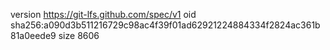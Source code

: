 version https://git-lfs.github.com/spec/v1
oid sha256:a090d3b511216729c98ac4f39f01ad62921224884334f2824ac361b81a0eede9
size 8606
